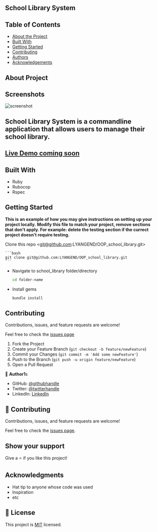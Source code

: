 ## School Library System

## Table of Contents

* [About the Project](#about-the-project)
* [Built With](#built-with)
* [Getting Started](#getting-started)
* [Contributing](#contributing)
* [Authors](#author)
* [Acknowledgements](#acknowledgements)

## About Project
## Screenshots
![screenshot](./#)

## School Library System is a commandline application that allows users to manage their school library.
## [Live Demo coming soon](#)

## Built With

* Ruby
* Rubocop
* Rspec



## Getting Started

**This is an example of how you may give instructions on setting up your project locally.**
**Modify this file to match your project, remove sections that don't apply. For example: delete the testing section if the currect project doesn't require testing.**


 Clone this repo <git@github.com:LYANGEND/OOP_school_library.git>

    ```bash
    git clone git@github.com:LYANGEND/OOP_school_library.git
    ```

* Navigate to school_library folder/directory

    ```bash
    cd folder-name
    ```

* Install gems

    ```bash
    bundle install
    ```

## Contributing

Contributions, issues, and feature requests are welcome!

Feel free to check the [issues page](../../issues)

  1. Fork the Project
  2. Create your Feature Branch (`git checkout -b feature/newFeature`)
  3. Commit your Changes (`git commit -m 'Add some newFeature'`)
  4. Push to the Branch (`git push -u origin feature/newFeature`)
  5. Open a Pull Request

👤 **Author1**s

- GitHub: [@githubhandle](https://github.com/LYANGEND)
- Twitter:  [@twitterhandle](https://twitter.com/david_lyangenda)
- LinkedIn: [LinkedIn](https://www.linkedin.com/in/davidlyangenda/)


## 🤝 Contributing

Contributions, issues, and feature requests are welcome!

Feel free to check the [issues page](../../issues/).

## Show your support

Give a ⭐️ if you like this project!

## Acknowledgments

- Hat tip to anyone whose code was used
- Inspiration
- etc

## 📝 License

This project is [MIT](./MIT.md) licensed.
